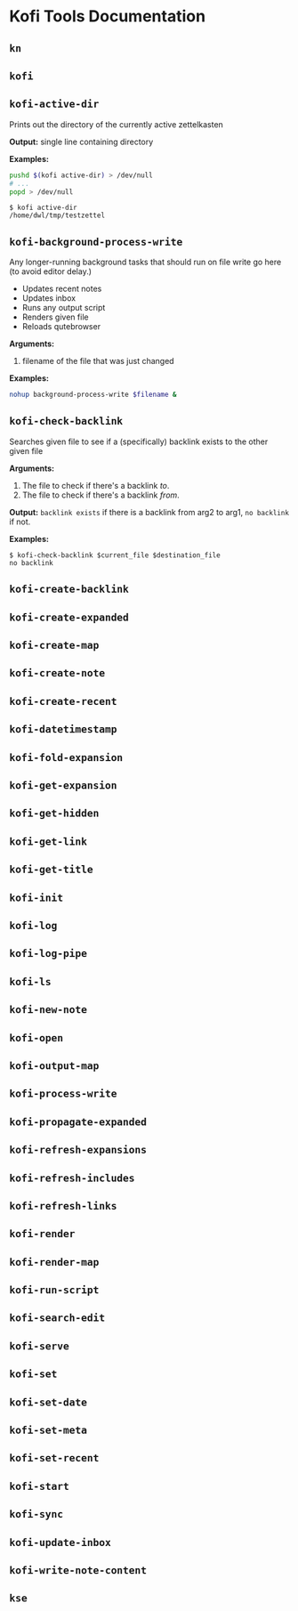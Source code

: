 
# Kofi Tools Documentation
## `kn`


## `kofi`


## `kofi-active-dir`

Prints out the directory of the currently active zettelkasten

**Output:** single line containing directory  

**Examples:**
```bash
pushd $(kofi active-dir) > /dev/null
# ...
popd > /dev/null
```

```
$ kofi active-dir
/home/dwl/tmp/testzettel
```
## `kofi-background-process-write`

Any longer-running background tasks that should run on file write go here (to avoid editor delay.)

* Updates recent notes
* Updates inbox
* Runs any output script
* Renders given file
* Reloads qutebrowser

**Arguments:**
1. filename of the file that was just changed

**Examples:**
```bash
nohup background-process-write $filename &
```
## `kofi-check-backlink`

Searches given file to see if a (specifically) backlink exists to the other given file

**Arguments:**
1. The file to check if there's a backlink _to_.
2. The file to check if there's a backlink _from_.

**Output:** `backlink exists` if there is a backlink from arg2 to arg1, `no backlink` if not.

**Examples:**
```
$ kofi-check-backlink $current_file $destination_file
no backlink
```
## `kofi-create-backlink`


## `kofi-create-expanded`


## `kofi-create-map`


## `kofi-create-note`


## `kofi-create-recent`


## `kofi-datetimestamp`


## `kofi-fold-expansion`


## `kofi-get-expansion`


## `kofi-get-hidden`


## `kofi-get-link`


## `kofi-get-title`


## `kofi-init`


## `kofi-log`


## `kofi-log-pipe`


## `kofi-ls`


## `kofi-new-note`


## `kofi-open`


## `kofi-output-map`


## `kofi-process-write`


## `kofi-propagate-expanded`


## `kofi-refresh-expansions`


## `kofi-refresh-includes`


## `kofi-refresh-links`


## `kofi-render`


## `kofi-render-map`


## `kofi-run-script`


## `kofi-search-edit`


## `kofi-serve`


## `kofi-set`


## `kofi-set-date`


## `kofi-set-meta`


## `kofi-set-recent`


## `kofi-start`


## `kofi-sync`


## `kofi-update-inbox`


## `kofi-write-note-content`


## `kse`


